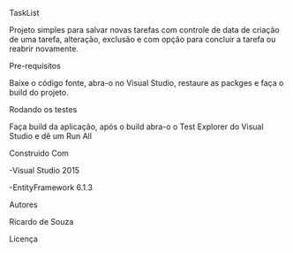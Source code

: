TaskList

Projeto simples para salvar novas tarefas com controle de data de criação de uma tarefa, alteração, exclusão e com opção para concluir a tarefa ou reabrir novamente.

Pre-requisitos

Baixe o código fonte, abra-o no Visual Studio, restaure as packges e faça o build do projeto.

Rodando os testes

Faça build da aplicação, após o build abra-o o Test Explorer do Visual Studio e dê um Run All

Construido Com

-Visual Studio 2015

-EntityFramework 6.1.3

Autores

Ricardo de Souza

Licença

